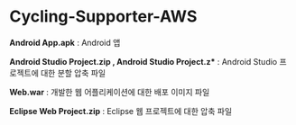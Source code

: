 # Cycling-Supporter-AWS
<b>Android App.apk</b> : Android 앱
<p><b>Android Studio Project.zip , Android Studio Project.z*</b> : Android Studio 프로젝트에 대한 분할 압축 파일
<p><b>Web.war</b> : 개발한 웹 어플리케이션에 대한 배포 이미지 파일
<p><b>Eclipse Web Project.zip</b> : Eclipse 웹 프로젝트에 대한 압축 파일
